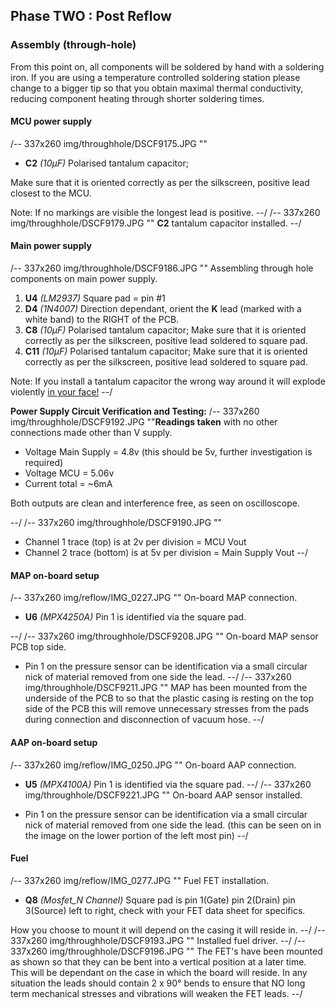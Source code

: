 ## Phase TWO : Post Reflow
### Assembly (through-hole)

From this point on, all components will be soldered by hand with a soldering iron. If you are using a temperature controlled soldering station please change to a bigger tip so that you obtain maximal thermal conductivity, reducing component heating through shorter soldering times.

#### MCU power supply
/-- 337x260 img/throughhole/DSCF9175.JPG ""

- **C2** *(10µF)* Polarised tantalum capacitor;
 
Make sure that it is oriented correctly as per the silkscreen, positive lead closest to the MCU. 

Note: If no markings are visible the longest lead is positive. 
--/
/-- 337x260 img/throughhole/DSCF9179.JPG "" **C2** tantalum capacitor installed.
--/

#### Main power supply
/-- 337x260 img/throughhole/DSCF9186.JPG "" Assembling through hole components on main power supply.

 1. **U4**  *(LM2937)* Square pad = pin #1
 2. **D4**  *(1N4007)* Direction dependant, orient the **K** lead (marked with a white band) to the RIGHT of the PCB.
 3. **C8**  *(10µF)* Polarised tantalum capacitor; Make sure that it is oriented correctly as per the silkscreen, positive lead soldered to square pad. 
 4. **C11** *(10µF)* Polarised tantalum capacitor; Make sure that it is oriented correctly as per the silkscreen, positive lead soldered to square pad.

Note: If you install a tantalum capacitor the wrong way around it will explode violently [in your face!](http://www.youtube.com/watch?v=CGRr9MCBo6I)
--/


**Power Supply Circuit Verification and Testing:** 
/-- 337x260 img/throughhole/DSCF9192.JPG ""**Readings taken** with no other connections made other than V supply.

- Voltage Main Supply = 4.8v (this should be 5v, further investigation is required)
- Voltage MCU = 5.06v 
- Current total = ~6mA

Both outputs are clean and interference free, as seen on oscilloscope. 

--/
/-- 337x260 img/throughhole/DSCF9190.JPG "" 
- Channel 1 trace (top) is at 2v per division = MCU Vout 
- Channel 2 trace (bottom) is at 5v per division = Main Supply Vout
--/

#### MAP on-board setup
/-- 337x260 img/reflow/IMG_0227.JPG "" On-board MAP connection.

- **U6** *(MPX4250A)* Pin 1 is identified via the square pad.

--/
/-- 337x260 img/throughhole/DSCF9208.JPG "" On-board MAP sensor PCB top side.

- Pin 1 on the pressure sensor can be identification via a small circular nick of material removed from one side the lead. 
--/
/-- 337x260 img/throughhole/DSCF9211.JPG "" MAP has been mounted from the underside of the PCB to so that the plastic casing is resting on the top side of the PCB this will remove unnecessary stresses from the pads during connection and disconnection of vacuum hose.
--/

#### AAP on-board setup
/-- 337x260 img/reflow/IMG_0250.JPG "" On-board AAP connection.

- **U5** *(MPX4100A)* Pin 1 is identified via the square pad.
--/
/-- 337x260 img/throughhole/DSCF9221.JPG "" On-board AAP sensor installed.

- Pin 1 on the pressure sensor can be identification via a small circular nick of material removed from one side the lead. (this can be seen on in the image on the lower portion of the left most pin)
--/

#### Fuel
/-- 337x260 img/reflow/IMG_0277.JPG "" Fuel FET installation.

- **Q8**  *(Mosfet_N Channel)* Square pad is pin 1(Gate) pin 2(Drain) pin 3(Source) left to right, check with your FET data sheet for specifics. 

How you choose to mount it will depend on the casing it will reside in. 
--/
/-- 337x260 img/throughhole/DSCF9193.JPG "" Installed fuel driver.
--/
/-- 337x260 img/throughhole/DSCF9196.JPG "" The FET's have been mounted as shown so that they can be bent into a vertical position at a later time. This will be dependant on the case in which the board will reside. In any situation the leads should contain 2 x 90&deg; bends to ensure that NO long term mechanical stresses and vibrations will weaken the FET leads.
--/
